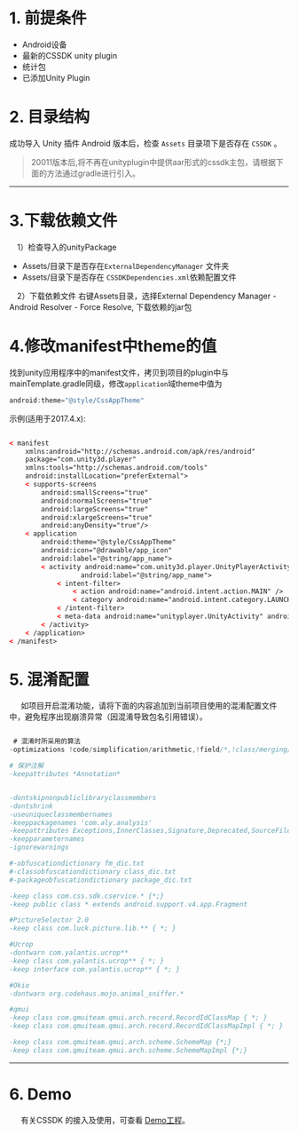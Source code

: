 # 1. 前提条件
- Android设备
- 最新的CSSDK unity plugin
- 统计包
- 已添加Unity Plugin

# 2. 目录结构
成功导入 Unity 插件 Android 版本后，检查 `Assets` 目录项下是否存在 `CSSDK` 。

> 20011版本后,将不再在unityplugin中提供aar形式的cssdk主包，请根据下面的方法通过gradle进行引入。

---

# 3.下载依赖文件
&ensp;&ensp;1）检查导入的unityPackage
- Assets/目录下是否存在`ExternalDependencyManager` 文件夹
- Assets/目录下是否存在 `CSSDKDependencies.xml`依赖配置文件

&ensp;&ensp;2）下载依赖文件
右键Assets目录，选择External Dependency Manager - Android Resolver - Force Resolve, 下载依赖的jar包

# 4.修改manifest中theme的值
找到unity应用程序中的manifest文件，拷贝到项目的plugin中与mainTemplate.gradle同级，修改`application`域theme中值为

```groovy
android:theme="@style/CssAppTheme"
```

示例(适用于2017.4.x):

```html

< manifest
    xmlns:android="http://schemas.android.com/apk/res/android"
    package="com.unity3d.player"
    xmlns:tools="http://schemas.android.com/tools"
    android:installLocation="preferExternal">
    < supports-screens
        android:smallScreens="true"
        android:normalScreens="true"
        android:largeScreens="true"
        android:xlargeScreens="true"
        android:anyDensity="true"/>
    < application
        android:theme="@style/CssAppTheme"
        android:icon="@drawable/app_icon"
        android:label="@string/app_name">
        < activity android:name="com.unity3d.player.UnityPlayerActivity"
                  android:label="@string/app_name">
            < intent-filter>
                < action android:name="android.intent.action.MAIN" />
                < category android:name="android.intent.category.LAUNCHER" />
            < /intent-filter>
            < meta-data android:name="unityplayer.UnityActivity" android:value="true" />
        < /activity>
    < /application>
< /manifest>
```
# 5. 混淆配置

&ensp;&ensp;&ensp;如项目开启混淆功能，请将下面的内容追加到当前项目使用的混淆配置文件中，避免程序出现崩溃异常（因混淆导致包名引用错误）。

```groovy

 # 混淆时所采用的算法
-optimizations !code/simplification/arithmetic,!field/*,!class/merging/*

# 保护注解
-keepattributes *Annotation*


-dontskipnonpubliclibraryclassmembers
-dontshrink
-useuniqueclassmembernames
-keeppackagenames 'com.aly.analysis'
-keepattributes Exceptions,InnerClasses,Signature,Deprecated,SourceFile,LineNumberTable,LocalVariable*Table,*Annotation*,Synthetic,EnclosingMethod
-keepparameternames
-ignorewarnings

#-obfuscationdictionary fm_dic.txt
#-classobfuscationdictionary class_dic.txt
#-packageobfuscationdictionary package_dic.txt

-keep class com.css.sdk.cservice.* {*;}
-keep public class * extends android.support.v4.app.Fragment

#PictureSelector 2.0
-keep class com.luck.picture.lib.** { *; }

#Ucrop
-dontwarn com.yalantis.ucrop**
-keep class com.yalantis.ucrop** { *; }
-keep interface com.yalantis.ucrop** { *; }

#Okio
-dontwarn org.codehaus.mojo.animal_sniffer.*

#qmui
-keep class com.qmuiteam.qmui.arch.record.RecordIdClassMap { *; }
-keep class com.qmuiteam.qmui.arch.record.RecordIdClassMapImpl { *; }

-keep class com.qmuiteam.qmui.arch.scheme.SchemeMap {*;}
-keep class com.qmuiteam.qmui.arch.scheme.SchemeMapImpl {*;}

```

---
# 6. Demo
&ensp;&ensp;&ensp;有关CSSDK 的接入及使用，可查看 [Demo工程](https://github.com/Avid-ly/CSSDK-Unity-Demo)。
